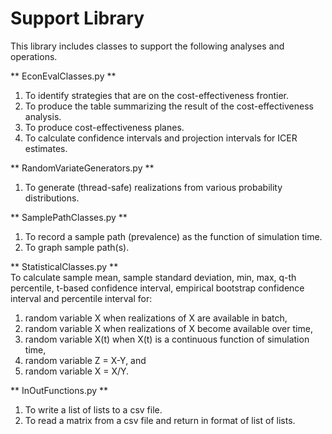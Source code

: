 # Support Library

This library includes classes to support the following analyses and operations.

** EconEvalClasses.py **
1. To identify strategies that are on the cost-effectiveness frontier.
2. To produce the table summarizing the result of the cost-effectiveness analysis. 
3. To produce cost-effectiveness planes.
4. To calculate confidence intervals and projection intervals for ICER estimates.

** RandomVariateGenerators.py **
1. To generate (thread-safe) realizations from various probability distributions. 

** SamplePathClasses.py **
1. To record a sample path (prevalence) as the function of simulation time.
2. To graph sample path(s).

** StatisticalClasses.py ** \
To calculate sample mean, sample standard deviation, min, max, q-th percentile, t-based confidence interval, empirical bootstrap confidence interval and percentile interval for:
1. random variable X when realizations of X are available in batch, 
2. random variable X when realizations of X become available over time,
3. random variable X(t) when X(t) is a continuous function of simulation time, 
4. random variable Z = X-Y, and
5. random variable X = X/Y.

** InOutFunctions.py **
1. To write a list of lists to a csv file.
2. To read a matrix from a csv file and return in format of list of lists. 
